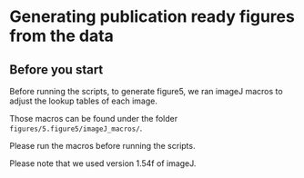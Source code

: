 # Generating publication ready figures from the data

## Before you start
Before running the scripts, to generate figure5, we ran imageJ macros to adjust the lookup tables of each image.

Those macros can be found under the folder `figures/5.figure5/imageJ_macros/`.

Please run the macros before running the scripts.

Please note that we used version 1.54f of imageJ.
